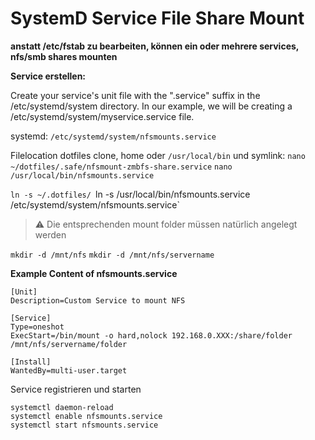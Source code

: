 # SystemD Service File Share Mount

**anstatt /etc/fstab zu bearbeiten, können ein oder mehrere services, nfs/smb shares mounten**

**Service erstellen:**

Create your service's unit file with the ".service" suffix in the /etc/systemd/system directory.
In our example, we will be creating a /etc/systemd/system/myservice.service file.

systemd:
`/etc/systemd/system/nfsmounts.service`

Filelocation dotfiles clone, home oder `/usr/local/bin` und symlink:
`nano ~/dotfiles/.safe/nfsmount-zmbfs-share.service`
`nano /usr/local/bin/nfsmounts.service`

`ln -s ~/.dotfiles/
`ln -s /usr/local/bin/nfsmounts.service /etc/systemd/system/nfsmounts.service`
  

> :warning: Die entsprechenden mount folder müssen natürlich angelegt werden

`mkdir -d /mnt/nfs`
`mkdir -d /mnt/nfs/servername`


**Example Content of nfsmounts.service**
```
[Unit]  
Description=Custom Service to mount NFS
  
[Service]  
Type=oneshot  
ExecStart=/bin/mount -o hard,nolock 192.168.0.XXX:/share/folder /mnt/nfs/servername/folder

[Install]  
WantedBy=multi-user.target  
```

Service registrieren und starten
```
systemctl daemon-reload  
systemctl enable nfsmounts.service
systemctl start nfsmounts.service
```
